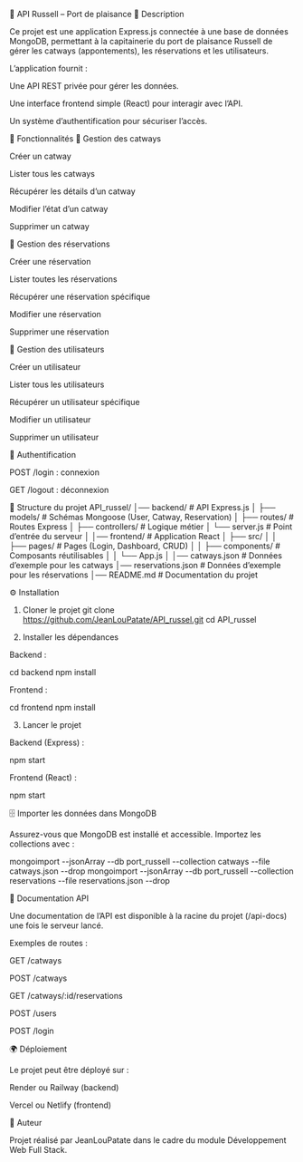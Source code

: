 🌊 API Russell – Port de plaisance
📌 Description

Ce projet est une application Express.js connectée à une base de données MongoDB, permettant à la capitainerie du port de plaisance Russell de gérer les catways (appontements), les réservations et les utilisateurs.

L’application fournit :

Une API REST privée pour gérer les données.

Une interface frontend simple (React) pour interagir avec l’API.

Un système d’authentification pour sécuriser l’accès.

🚀 Fonctionnalités
🔹 Gestion des catways

Créer un catway

Lister tous les catways

Récupérer les détails d’un catway

Modifier l’état d’un catway

Supprimer un catway

🔹 Gestion des réservations

Créer une réservation

Lister toutes les réservations

Récupérer une réservation spécifique

Modifier une réservation

Supprimer une réservation

🔹 Gestion des utilisateurs

Créer un utilisateur

Lister tous les utilisateurs

Récupérer un utilisateur spécifique

Modifier un utilisateur

Supprimer un utilisateur

🔹 Authentification

POST /login : connexion

GET /logout : déconnexion

📂 Structure du projet
API_russel/
│── backend/            # API Express.js
│   ├── models/         # Schémas Mongoose (User, Catway, Reservation)
│   ├── routes/         # Routes Express
│   ├── controllers/    # Logique métier
│   └── server.js       # Point d’entrée du serveur
│
│── frontend/           # Application React
│   ├── src/
│   │   ├── pages/      # Pages (Login, Dashboard, CRUD)
│   │   ├── components/ # Composants réutilisables
│   │   └── App.js
│
│── catways.json        # Données d’exemple pour les catways
│── reservations.json   # Données d’exemple pour les réservations
│── README.md           # Documentation du projet

⚙️ Installation
1. Cloner le projet
git clone https://github.com/JeanLouPatate/API_russel.git
cd API_russel

2. Installer les dépendances

Backend :

cd backend
npm install


Frontend :

cd frontend
npm install

3. Lancer le projet

Backend (Express) :

npm start


Frontend (React) :

npm start

🗄️ Importer les données dans MongoDB

Assurez-vous que MongoDB est installé et accessible.
Importez les collections avec :

mongoimport --jsonArray --db port_russell --collection catways --file catways.json --drop
mongoimport --jsonArray --db port_russell --collection reservations --file reservations.json --drop

📖 Documentation API

Une documentation de l’API est disponible à la racine du projet (/api-docs) une fois le serveur lancé.

Exemples de routes :

GET /catways

POST /catways

GET /catways/:id/reservations

POST /users

POST /login

🌍 Déploiement

Le projet peut être déployé sur :

Render ou Railway (backend)

Vercel ou Netlify (frontend)

👤 Auteur

Projet réalisé par JeanLouPatate dans le cadre du module Développement Web Full Stack.
